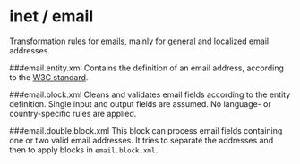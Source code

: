 inet / email
============
Transformation rules for [emails](http://en.wikipedia.org/wiki/Email), mainly for general and localized email addresses.


###email.entity.xml
Contains the definition of an email address, according to the [W3C standard](http://www.w3.org/Protocols/rfc822/).


###email.block.xml
Cleans and validates email fields according to the entity definition. Single input and output fields are assumed.
No language- or country-specific rules are applied.


###email.double.block.xml
This block can process email fields containing one or two valid email addresses. 
It tries to separate the addresses and then to apply blocks in `email.block.xml`.
